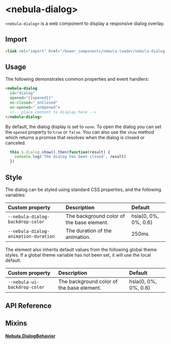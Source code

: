 # \<nebula-dialog\>

`<nebula-dialog>` is a web component to display a responsive dialog overlay.

## Import

```html
<link rel="import" href="/bower_components/nebula-loader/nebula-dialog.html"> 
```

## Usage

The following demonstrates common properties and event handlers: 

```html
<nebula-dialog
  id="dialog"
  opened="{{opened}}"
  on-closed="_onClosed"
  on-opened="_onOpened">
  <!-- place content to display here -->
</nebula-dialog>
```

By default, the dialog display is set to `none`. To open the dialog you can set the `opened` property to `true` or `false`. You can also use the `show` method which returns a promise that resolves when the dialog is closed or canceled.

```js
  this.$.dialog.show().then(function(result) {
    console.log('The dialog has been closed', result)
  })
```

## Style

The dialog can be styled using standard CSS properties, and the following variables:

Custom property | Description | Default
:--- | :--- | :---
`--nebula-dialog-backdrop-color` | The background color of the base element. | hsla(0, 0%, 0%, 0.6)
`--nebula-dialog-animation-duration` | The duration of the animation. | 250ms

The element also inherits default values from the following global theme styles. If a global theme variable has not been set, it will use the local default.

Custom property | Description | Default
:--- | :--- | :---
`--nebula-ui-backdrop-color` | The background color of the base element. | hsla(0, 0%, 0%, 0.6)

## API Reference

## Mixins

#### [Nebula.DialogBehavior](nebula-dialog-behavior.md)